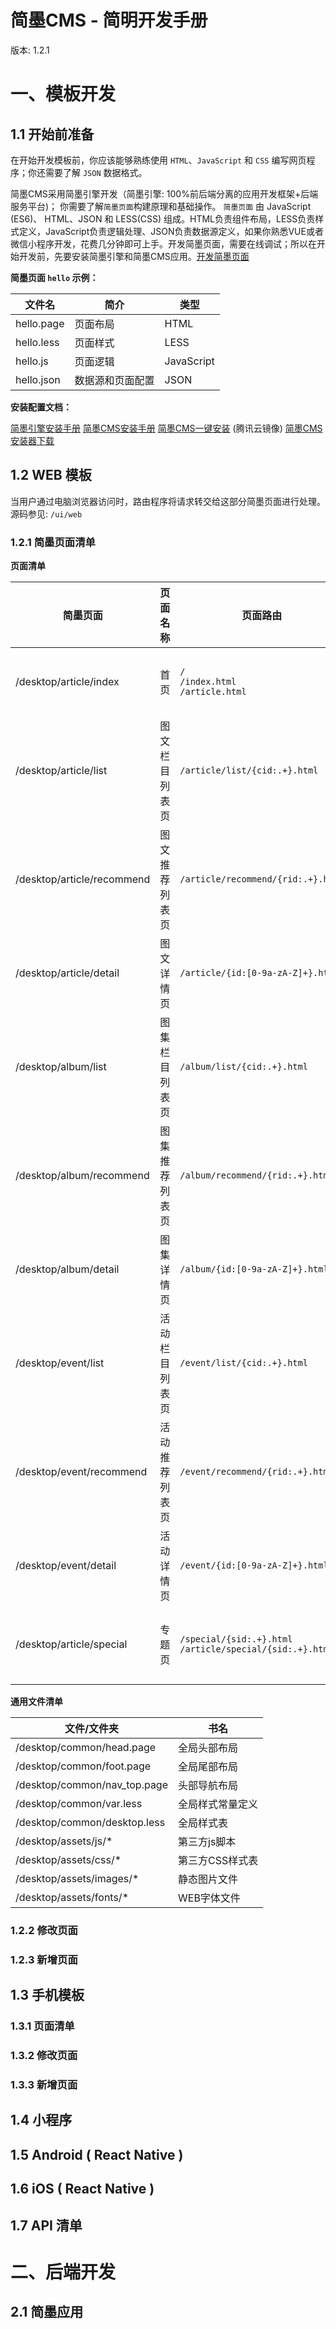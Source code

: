简墨CMS - 简明开发手册
==============================
版本: 1.2.1

# 一、模板开发

## 1.1 开始前准备

在开始开发模板前，你应该能够熟练使用 `HTML`、`JavaScript` 和 `CSS` 编写网页程序；你还需要了解 `JSON` 数据格式。

简墨CMS采用简墨引擎开发（简墨引擎: 100%前后端分离的应用开发框架+后端服务平台)； 你需要了解`简墨页面`构建原理和基础操作。 `简墨页面` 由 JavaScript (ES6)、 HTML、JSON 和 LESS(CSS) 组成。HTML负责组件布局，LESS负责样式定义，JavaScript负责逻辑处理、JSON负责数据源定义，如果你熟悉VUE或者微信小程序开发，花费几分钟即可上手。开发简墨页面，需要在线调试；所以在开始开发前，先要安装简墨引擎和简墨CMS应用。[开发简墨页面](http://book.tuanduimao.com/357326) 

**简墨页面 `hello` 示例：**

|文件名| 简介 | 类型 |
| --- | --- | --- |
| hello.page | 页面布局  | HTML |
| hello.less | 页面样式 | LESS  |
| hello.js   | 页面逻辑 | JavaScript  |
| hello.json | 数据源和页面配置 | JSON  |


**安装配置文档：**

[简墨引擎安装手册]() 
[简墨CMS安装手册]() 
[简墨CMS一键安装]() (腾讯云镜像)
[简墨CMS安装器下载]()

## 1.2 WEB 模板

当用户通过电脑浏览器访问时，路由程序将请求转交给这部分简墨页面进行处理。源码参见: `/ui/web` 

### 1.2.1 简墨页面清单

**页面清单**

| 简墨页面 | 页面名称 | 页面路由 | 路由参数 | 兼容页面 | 页面简介 |
| --- | --- |  --- | --- | --- | --- |
| /desktop/article/index | 首页 | `/` <br/> `/index.html` <br/> `/article.html`  | |手机浏览器: `/mobile/article/index` <br/> 微信浏览器: `/mobile/article/index` <br/> 微信小程序: `/article` | 网站首页 |
| /desktop/article/list | 图文栏目列表页  | `/article/list/{cid:.+}.html`  | 栏目ID| 手机浏览器: `/mobile/article/list` <br/> 微信浏览器: `/mobile/article/list` <br/> 微信小程序: `/article/list` | 栏目列表页 |
| /desktop/article/recommend | 图文推荐列表页  | `/article/recommend/{rid:.+}.html` | 推荐别名  |手机浏览器: `/mobile/article/recommend` <br/> 微信浏览器: `/mobile/article/recommend` <br/> 微信小程序: `/article/recommend` | 图文推荐列表页 |
| /desktop/article/detail | 图文详情页 | `/article/{id:[0-9a-zA-Z]+}.html`  | 文章ID  |手机浏览器: `/mobile/article/detail` <br/> 微信浏览器: `/mobile/article/detail` <br/> 微信小程序: `/article/detail` | 图文详情页 |
| /desktop/album/list | 图集栏目列表页  | `/album/list/{cid:.+}.html`  | 栏目ID| 手机浏览器: `/mobile/album/list` <br/> 微信浏览器: `/mobile/album/list` <br/> 微信小程序: `/album/list` |  图集栏目列表页 |
| /desktop/album/recommend | 图集推荐列表页  | `/album/recommend/{rid:.+}.html` | 推荐别名  |手机浏览器: `/mobile/album/recommend` <br/> 微信浏览器: `/mobile/album/recommend` <br/> 微信小程序: `/album/recommend` | 图集推荐列表页 |
| /desktop/album/detail | 图集详情页 | `/album/{id:[0-9a-zA-Z]+}.html`  | 文章ID  |手机浏览器: `/mobile/album/detail` <br/> 微信浏览器: `/mobile/album/detail` <br/> 微信小程序: `/album/detail` | 图集详情页 |
| /desktop/event/list | 活动栏目列表页  | `/event/list/{cid:.+}.html`  | 栏目ID| 手机浏览器: `/mobile/event/list` <br/> 微信浏览器: `/mobile/event/list` <br/> 微信小程序: `/event/list` |  图集栏目列表页 |
| /desktop/event/recommend | 活动推荐列表页  | `/event/recommend/{rid:.+}.html` | 推荐别名  |手机浏览器: `/mobile/event/recommend` <br/> 微信浏览器: `/mobile/event/recommend` <br/> 微信小程序: `/event/recommend` | 活动推荐列表页 |
| /desktop/event/detail | 活动详情页 | `/event/{id:[0-9a-zA-Z]+}.html`  | 文章ID  |手机浏览器: `/mobile/event/detail` <br/> 微信浏览器: `/mobile/event/detail` <br/> 微信小程序: `/event/detail` | 活动详情页 |
| /desktop/article/special | 专题页  | `/special/{sid:.+}.html` <br/>  `/article/special/{sid:.+}.html`  | 专题别名  |手机浏览器: `/mobile/article/special` <br/> 微信浏览器: `/mobile/article/special` <br/> 微信小程序: `/article/special` | 专题页 |


**通用文件清单**

| 文件/文件夹 | 书名 |
| --- | --- |
| /desktop/common/head.page | 全局头部布局 |
| /desktop/common/foot.page | 全局尾部布局 |
| /desktop/common/nav_top.page | 头部导航布局 |
| /desktop/common/var.less | 全局样式常量定义 |
| /desktop/common/desktop.less | 全局样式表 |
| /desktop/assets/js/* | 第三方js脚本 |
| /desktop/assets/css/* | 第三方CSS样式表 |
| /desktop/assets/images/* | 静态图片文件 |
| /desktop/assets/fonts/* | WEB字体文件 |


### 1.2.2 修改页面

### 1.2.3 新增页面

## 1.3 手机模板

### 1.3.1 页面清单

### 1.3.2 修改页面

### 1.3.3 新增页面

## 1.4 小程序

## 1.5 Android ( React Native )

## 1.6 iOS ( React Native )

## 1.7 API 清单


# 二、后端开发

## 2.1 简墨应用
